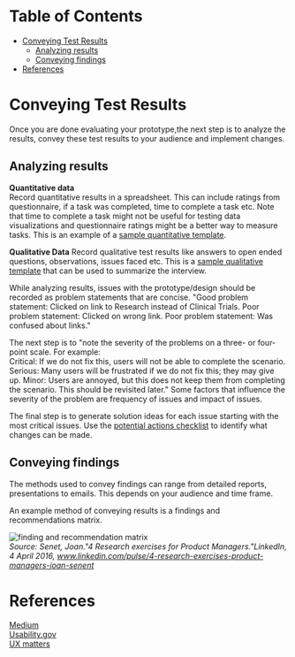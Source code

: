 # Table of Contents
  * [Conveying Test Results](#conveying-test-results)
	  * [Analyzing results](#analyzing-results)
	  * [Conveying findings](#conveying-findings)
  * [References](#references) 
 

# Conveying Test Results

Once you are done evaluating your prototype,the next step is to analyze the results, convey these test results to your audience and implement changes. 

## Analyzing results

**Quantitative data**  
Record quantitative results in a spreadsheet. This can include ratings from questionnaire, if a task was completed, time to complete a task etc. Note that time to complete a task might not be useful for testing data visualizations and questionnaire ratings might be a better way to measure tasks. 
This is an example of a 
[sample quantitative template](https://www.dropbox.com/s/33q07ixbsq8q2yc/User%20Session%20Analysis.xlsx?dl=0). 


**Qualitative Data**
Record qualitative test results like answers to open ended questions, observations, issues faced etc. This is a [sample qualitative template](https://www.dropbox.com/s/vjcr98eekljgp76/SummarySheet.pdf?dl=0) that can be used to summarize the interview.   

While analyzing results, issues with the prototype/design should be recorded as problem statements that are concise. 
"Good problem statement: Clicked on link to Research instead of Clinical Trials.
Poor problem statement: Clicked on wrong link.
Poor problem statement: Was confused about links."    


The next step is to "note the severity of the problems on a three- or four-point scale. For example:  
Critical:  If we do not fix this, users will not be able to complete the scenario.
Serious:  Many users will be frustrated if we do not fix this; they may give up.
Minor:  Users are annoyed, but this does not keep them from completing the scenario. This should be revisited later."
Some factors that influence the severity of the problem are frequency of issues and impact of issues.

The final step is to generate solution ideas for each issue starting with the most critical issues. Use the [potential actions checklist](./Checklist-of-potential-actions.md) to identify what changes can be made.   
 

## Conveying findings  
The methods used to convey findings can range from detailed reports, presentations to emails. This depends on your audience and time frame.   

An example method of conveying results is a findings and recommendations matrix.   

![finding and recommendation matrix](https://media.licdn.com/mpr/mpr/shrinknp_800_800/AAEAAQAAAAAAAAf2AAAAJDVkZTU0YjQzLTMwODctNDBkMy1iMTIwLTdhMDM5NjgyNzFmOA.png)   
*Source: Senet, Joan."4 Research exercises for Product Managers."LinkedIn, 4 April 2016, www.linkedin.com/pulse/4-research-exercises-product-managers-joan-senent*



# References  
[Medium](https://medium.com/user-research/first-time-usability-analyzing-results-7eb748ede9eb)  
[Usability.gov](https://www.usability.gov/how-to-and-tools/methods/reporting-usability-test-results.html)  
[UX matters](https://www.uxmatters.com/mt/archives/2012/02/communicating-user-research-findings.php)  

